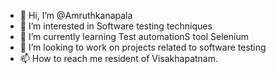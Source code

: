 - 👋 Hi, I’m @Amruthkanapala
- 👀 I’m interested in Software testing techniques
- 🌱 I’m currently learning Test automationS tool Selenium
- 💞️ I’m looking to work on projects related to software testing
- 📫 How to reach me resident of Visakhapatnam.

<!---
Amruthkanapala/Amruthkanapala is a ✨ special ✨ repository because its `README.md` (this file) appears on your GitHub profile.
You can click the Preview link to take a look at your changes.
--->
